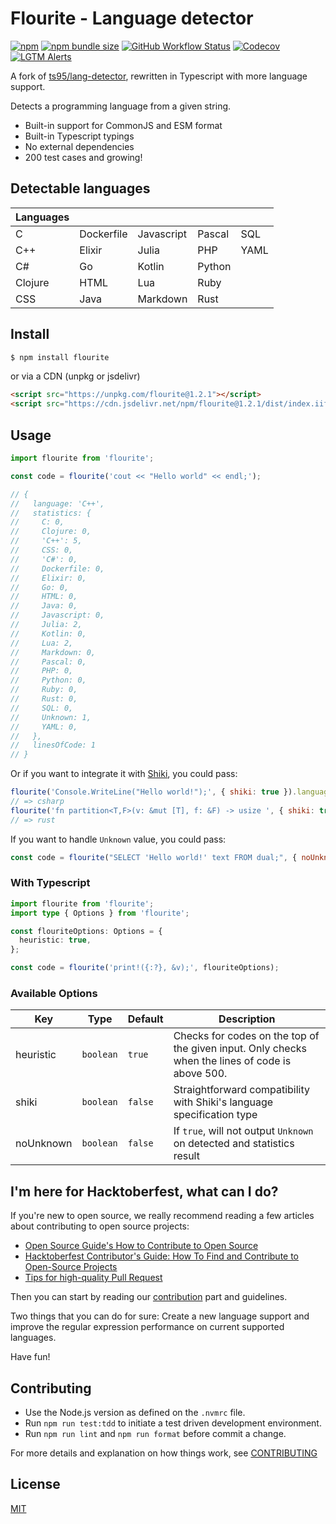 # Flourite - Language detector

[![npm](https://img.shields.io/npm/v/flourite?style=for-the-badge)](https://www.npmjs.com/package/flourite) [![npm bundle size](https://img.shields.io/bundlephobia/min/flourite?style=for-the-badge)](https://www.npmjs.com/package/flourite) [![GitHub Workflow Status](https://img.shields.io/github/workflow/status/teknologi-umum/flourite/CI?style=for-the-badge)](https://github.com/teknologi-umum/flourite/actions/workflows/ci.yml) [![Codecov](https://img.shields.io/codecov/c/gh/teknologi-umum/flourite?style=for-the-badge)](https://app.codecov.io/gh/teknologi-umum/flourite) [![LGTM Alerts](https://img.shields.io/lgtm/alerts/github/teknologi-umum/flourite?style=for-the-badge)](https://lgtm.com/projects/g/teknologi-umum/flourite/)

A fork of [ts95/lang-detector](https://github.com/ts95/lang-detector), rewritten in Typescript with more language support.

Detects a programming language from a given string.

- Built-in support for CommonJS and ESM format
- Built-in Typescript typings
- No external dependencies
- 200 test cases and growing!

## Detectable languages

| Languages |            |            |        |      |
| --------- | ---------- | ---------- | ------ | ---- |
| C         | Dockerfile | Javascript | Pascal | SQL  |
| C++       | Elixir     | Julia      | PHP    | YAML |
| C#        | Go         | Kotlin     | Python |      |
| Clojure   | HTML       | Lua        | Ruby   |      |
| CSS       | Java       | Markdown   | Rust   |      |

## Install

```bash
$ npm install flourite
```

or via a CDN (unpkg or jsdelivr)

```html
<script src="https://unpkg.com/flourite@1.2.1"></script>
<script src="https://cdn.jsdelivr.net/npm/flourite@1.2.1/dist/index.iife.js"></script>
```

## Usage

```js
import flourite from 'flourite';

const code = flourite('cout << "Hello world" << endl;');

// {
//   language: 'C++',
//   statistics: {
//     C: 0,
//     Clojure: 0,
//     'C++': 5,
//     CSS: 0,
//     'C#': 0,
//     Dockerfile: 0,
//     Elixir: 0,
//     Go: 0,
//     HTML: 0,
//     Java: 0,
//     Javascript: 0,
//     Julia: 2,
//     Kotlin: 0,
//     Lua: 2,
//     Markdown: 0,
//     Pascal: 0,
//     PHP: 0,
//     Python: 0,
//     Ruby: 0,
//     Rust: 0,
//     SQL: 0,
//     Unknown: 1,
//     YAML: 0,
//   },
//   linesOfCode: 1
// }
```

Or if you want to integrate it with [Shiki](https://github.com/shikijs/shiki), you could pass:

```js
flourite('Console.WriteLine("Hello world!");', { shiki: true }).language;
// => csharp
flourite('fn partition<T,F>(v: &mut [T], f: &F) -> usize ', { shiki: true }).language;
// => rust
```

If you want to handle `Unknown` value, you could pass:

```js
const code = flourite("SELECT 'Hello world!' text FROM dual;", { noUnknown: true });
```

### With Typescript

```typescript
import flourite from 'flourite';
import type { Options } from 'flourite';

const flouriteOptions: Options = {
  heuristic: true,
};

const code = flourite('print!({:?}, &v);', flouriteOptions);
```

### Available Options

| Key       | Type      | Default | Description                                                                                      |
| --------- | --------- | ------- | ------------------------------------------------------------------------------------------------ |
| heuristic | `boolean` | `true`  | Checks for codes on the top of the given input. Only checks when the lines of code is above 500. |
| shiki     | `boolean` | `false` | Straightforward compatibility with Shiki's language specification type                           |
| noUnknown | `boolean` | `false` | If `true`, will not output `Unknown` on detected and statistics result                           |

## I'm here for Hacktoberfest, what can I do?

If you're new to open source, we really recommend reading a few articles about contributing to open source projects:

- [Open Source Guide's How to Contribute to Open Source](https://opensource.guide/how-to-contribute/)
- [Hacktoberfest Contributor's Guide: How To Find and Contribute to Open-Source Projects](https://www.digitalocean.com/community/tutorials/hacktoberfest-contributor-s-guide-how-to-find-and-contribute-to-open-source-projects)
- [Tips for high-quality Pull Request](https://twitter.com/sudo_navendu/status/1437456596473303042)

Then you can start by reading our [contribution](https://github.com/teknologi-umum/flourite#i-want-to-contribute-what-can-i-do) part and guidelines.

Two things that you can do for sure: Create a new language support and improve the regular expression performance on current supported languages.

Have fun!

## Contributing

- Use the Node.js version as defined on the `.nvmrc` file.
- Run `npm run test:tdd` to initiate a test driven development environment.
- Run `npm run lint` and `npm run format` before commit a change.

For more details and explanation on how things work, see [CONTRIBUTING](./CONTRIBUTING.md)

## License

[MIT](./LICENSE)
